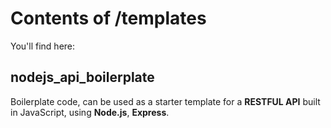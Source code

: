 # Contents of /templates

You'll find here:

## nodejs_api_boilerplate

Boilerplate code, can be used as a starter template for a **RESTFUL API** built in JavaScript, using **Node.js**, **Express**.
